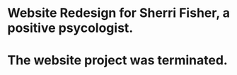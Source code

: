# Website Redesign for Sherri Fisher, a positive psycologist.
# The website project was terminated.
